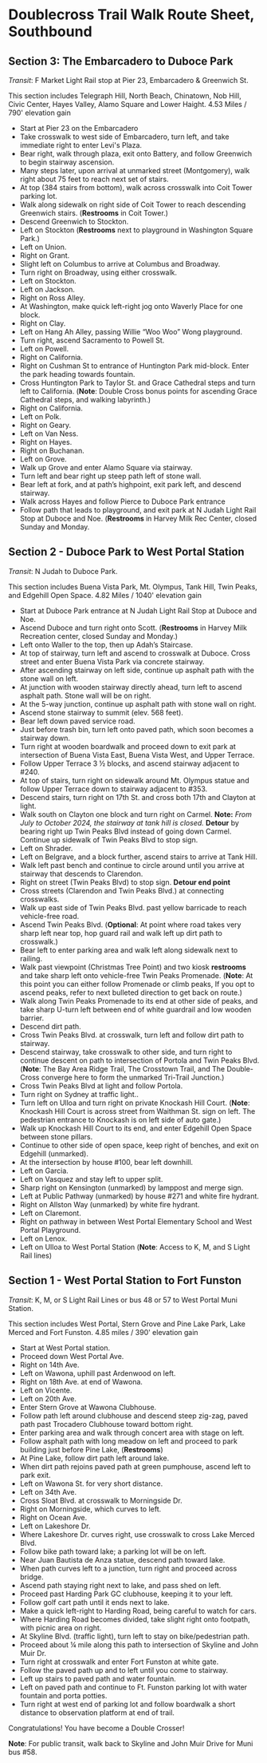 # Doublecross Trail Walk Route Sheet, Southbound

## Section 3: The Embarcadero to Duboce Park

*Transit*: F Market Light Rail stop at Pier 23, Embarcadero & Greenwich St.

This section includes Telegraph Hill, North Beach, Chinatown, Nob Hill, Civic Center, Hayes Valley, Alamo Square and Lower Haight.
4.53 Miles / 790' elevation gain

 

* Start at Pier 23 on the Embarcadero
* Take crosswalk to west side of Embarcadero, turn left, and take immediate right to enter Levi's Plaza.
* Bear right, walk through plaza, exit onto Battery, and follow Greenwich to begin stairway ascension.
* Many steps later, upon arrival at unmarked street (Montgomery), walk right about 75 feet to reach next set of stairs.
* At top (384 stairs from bottom), walk across crosswalk into Coit Tower parking lot.
* Walk along sidewalk on right side of Coit Tower to reach descending Greenwich stairs. (**Restrooms** in Coit Tower.)
* Descend Greenwich to Stockton.
* Left on Stockton (**Restrooms** next to playground in Washington Square Park.)
* Left on Union.
* Right on Grant.
* Slight left on Columbus to arrive at Columbus and Broadway.
* Turn right on Broadway, using either crosswalk.
* Left on Stockton.
* Left on Jackson.
* Right on Ross Alley.
* At Washington, make quick left-right jog onto Waverly Place for one block.
* Right on Clay.
* Left on Hang Ah Alley, passing Willie “Woo Woo” Wong playground.
* Turn right, ascend Sacramento to Powell St.
* Left on Powell.
* Right on California.
* Right on Cushman St to entrance of Huntington Park mid-block. Enter the park heading towards fountain.
* Cross Huntington Park to Taylor St. and Grace Cathedral steps and turn left to California. (**Note**: Double Cross bonus points for ascending Grace Cathedral steps, and walking labyrinth.)
* Right on California.
* Left on Polk.
* Right on Geary.
* Left on Van Ness.
* Right on Hayes.
* Right on Buchanan.
* Left on Grove.
* Walk up Grove and enter Alamo Square via stairway.
* Turn left and bear right up steep path left of stone wall.
* Bear left at fork, and at path’s highpoint, exit park left, and descend stairway. 
* Walk across Hayes and follow Pierce to Duboce Park entrance
* Follow path that leads to playground, and exit park at N Judah Light Rail Stop at Duboce and Noe. (**Restrooms** in Harvey Milk Rec Center, closed Sunday and Monday.  


## Section 2 - Duboce Park to West Portal Station

*Transit*: N Judah to Duboce Park.

This section includes Buena Vista Park, Mt. Olympus, Tank Hill, Twin Peaks, and Edgehill Open Space.
4.82 Miles / 1040' elevation gain

* Start at Duboce Park entrance at N Judah Light Rail Stop at Duboce and Noe.
* Ascend Duboce and turn right onto Scott. (**Restrooms** in Harvey Milk Recreation center, closed Sunday and Monday.)
* Left onto Waller to the top, then up Adah’s Staircase. 
* At top of stairway, turn left and ascend to crosswalk at Duboce. Cross street and enter Buena Vista Park via concrete stairway.
* After ascending stairway on left side, continue up asphalt path with the stone wall on  left.
* At junction with wooden stairway directly ahead, turn left to ascend asphalt path. Stone wall will be on right.
* At the 5-way junction, continue up asphalt path with stone wall on right.
* Ascend stone stairway to summit (elev. 568 feet).
* Bear left down paved service road.
* Just before trash bin, turn left onto paved path, which soon becomes a stairway down.
* Turn right at wooden boardwalk and proceed down to exit park at intersection of Buena Vista East, Buena Vista West, and Upper Terrace.
* Follow Upper Terrace 3 ½ blocks, and ascend stairway adjacent to #240.
* At top of stairs, turn right on sidewalk around Mt. Olympus statue and follow Upper Terrace down to stairway adjacent to #353.
* Descend stairs, turn right on 17th St. and cross both 17th and Clayton at light.
* Walk south on Clayton one block and turn right on Carmel. **Note:** *From July to October 2024, the stairway at tank hill is closed.* **Detour** by bearing right up Twin Peaks Blvd instead of going down Carmel. Continue up sidewalk of Twin Peaks Blvd to stop sign.
* Left on Shrader.
* Left on Belgrave, and a block further, ascend stairs to arrive at Tank Hill.
* Walk left past bench and continue to circle around until you arrive at stairway that descends to Clarendon. 
* Right on street (Twin Peaks Blvd) to stop sign. **Detour end point**
* Cross streets (Clarendon and Twin Peaks Blvd.) at connecting crosswalks. 
* Walk up east side of Twin Peaks Blvd. past yellow barricade to reach vehicle-free road.
* Ascend Twin Peaks Blvd. (**Optional**: At point where road takes very sharp left near top, hop guard rail and walk left up dirt path to crosswalk.)
* Bear left to enter parking area and walk left along sidewalk next to railing.
* Walk past viewpoint (Christmas Tree Point) and two kiosk **restrooms** and take sharp left onto vehicle-free Twin Peaks Promenade. (**Note**: At this point you can either follow Promenade or climb peaks, If you opt to ascend peaks, refer to next bulleted direction to get back on route.)
* Walk along Twin Peaks Promenade to its end at other side of peaks, and take sharp U-turn left between end of white guardrail and low wooden barrier.
* Descend dirt path.
* Cross Twin Peaks Blvd. at crosswalk, turn left and follow dirt path to stairway.
* Descend stairway, take crosswalk to other side, and turn right to continue descent on path to intersection of Portola and Twin Peaks Blvd. (**Note**: The Bay Area Ridge Trail, The Crosstown Trail, and The Double-Cross converge here to form the unmarked Tri-Trail Junction.) 
* Cross Twin Peaks Blvd at light and follow Portola.
* Turn right on Sydney at traffic light..
* Turn left on Ulloa and turn right on private Knockash Hill Court. (**Note**: Knockash Hill Court is across street from Waithman St. sign on left. The pedestrian entrance to Knockash is on left side of auto gate.)
* Walk up Knockash Hill Court to its end, and enter Edgehill Open Space between stone pillars.
* Continue to other side of open space, keep right of benches, and exit on Edgehill (unmarked).
* At the intersection by house #100, bear left downhill.
* Left on Garcia.
* Left on Vasquez and stay left to upper split.
* Sharp right on Kensington (unmarked) by lamppost and merge sign.
* Left at Public Pathway (unmarked) by house #271 and white fire hydrant.
* Right on Allston Way (unmarked) by white fire hydrant.
* Left on Claremont.
* Right on pathway in between West Portal Elementary School and West Portal Playground.
* Left on Lenox.
* Left on Ulloa to West Portal Station (**Note**: Access to K, M, and S Light Rail lines)


 
## Section 1 - West Portal Station to Fort Funston

*Transit*: K, M, or S Light Rail Lines or bus 48 or 57 to West Portal Muni Station.

This section includes West Portal, Stern Grove and Pine Lake Park, Lake Merced and Fort Funston.
4.85 miles / 390' elevation gain


* Start at West Portal station.
* Proceed down West Portal Ave.
* Right on 14th Ave.
* Left on Wawona, uphill past Ardenwood on left.
* Right on 18th Ave. at end of Wawona.
* Left on Vicente.
* Left on 20th Ave.
* Enter Stern Grove at Wawona Clubhouse.
* Follow path left around clubhouse and descend steep zig-zag, paved path past Trocadero Clubhouse toward bottom right.
* Enter parking area and walk through concert area with stage on left.
* Follow asphalt path with long meadow on left and proceed to park building just before Pine Lake, (**Restrooms**)
* At Pine Lake, follow dirt path left around lake. 
* When dirt path rejoins paved path at green pumphouse, ascend left to park exit.
* Left on Wawona St. for very short distance.
* Left on 34th Ave.
* Cross Sloat Blvd. at crosswalk to Morningside Dr.
* Right on Morningside, which curves to left.
* Right on Ocean Ave.
* Left on Lakeshore Dr.
* Where Lakeshore Dr. curves right, use crosswalk to cross Lake Merced Blvd.
* Follow bike path toward lake; a parking lot will be on left.
* Near Juan Bautista de Anza statue, descend path toward lake.
* When path curves left to a junction, turn right and proceed across bridge.
* Ascend path staying right next to lake, and pass shed on left.
* Proceed past Harding Park GC clubhouse, keeping it to your left.
* Follow golf cart path until it ends next to lake.
* Make a quick left-right to Harding Road, being careful to watch for cars.
* Where Harding Road becomes divided, take slight right onto footpath, with picnic area on right.
* At Skyline Blvd. (traffic light), turn left to stay on bike/pedestrian path.
* Proceed about ¼ mile along this path to intersection of Skyline and John Muir Dr.
* Turn right at crosswalk and enter Fort Funston at white gate.
* Follow the paved path up and to left until you come to stairway.
* Left up stairs to paved path and water fountain.
* Left on  paved path and continue to Ft. Funston parking lot with water fountain and porta potties.
* Turn right at west end of parking lot and follow boardwalk a short distance to observation platform at end of trail. 

Congratulations! You have become a Double Crosser!

**Note**: For public transit, walk back to Skyline and John Muir Drive for Muni bus #58.














